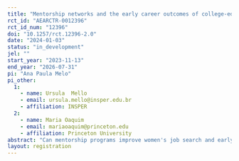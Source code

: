 ```yaml
---
title: "Mentorship networks and the early career outcomes of college-educated women"
rct_id: "AEARCTR-0012396"
rct_id_num: "12396"
doi: "10.1257/rct.12396-2.0"
date: "2024-01-03"
status: "in_development"
jel: ""
start_year: "2023-11-13"
end_year: "2026-07-31"
pi: "Ana Paula Melo"
pi_other:
  1:
    - name: Ursula  Mello
    - email: ursula.mello@insper.edu.br
    - affiliation: INSPER
  2:
    - name: Maria Oaquim
    - email: mariaoaquim@princeton.edu
    - affiliation: Princeton University
abstract: "Can mentorship programs improve women's job search and early career outcomes? We will run a randomized controlled trial to evaluate an online one-to-one mentorship program targeted at female college students and early career women, with the majority being from socially vulnerable groups. We hypothesize that structured one-to-one mentoring programs increase self-confidence, networks, and job search readiness and, consequently, improve labor market outcomes of college-educated women, particularly from socially disadvantaged backgrounds."
layout: registration
---
```


